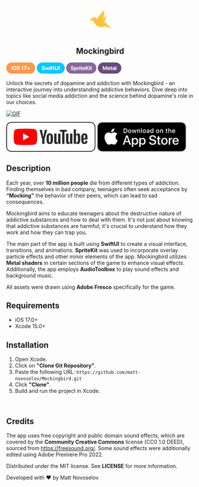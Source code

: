 <p align="center">
  <img src="https://github.com/matt-novoselov/Mockingbird/blob/bcb1595360a31f2d423739039811c72c41471135/MockingbirdIconRounded.png" alt="Logo" width="80" height="80">
  <h2 align="center">
    Mockingbird
  </h2>
</p>

<img src="https://github.com/matt-novoselov/matt-novoselov/blob/fa4553c1e2ba92cb77bf1d11d272d0c1ad5de138/Files/ios17.svg" alt="SwiftUI" style="height: 30px"> <img src="https://github.com/matt-novoselov/matt-novoselov/blob/fa4553c1e2ba92cb77bf1d11d272d0c1ad5de138/Files/SwiftUI.svg" style="height: 30px"> <img src="https://github.com/matt-novoselov/matt-novoselov/blob/fa4553c1e2ba92cb77bf1d11d272d0c1ad5de138/Files/SpriteKit.svg" alt="SwiftUI" style="height: 30px"> <img src="https://github.com/matt-novoselov/matt-novoselov/blob/fa4553c1e2ba92cb77bf1d11d272d0c1ad5de138/Files/Metal.svg" alt="SwiftUI" style="height: 30px">

Unlock the secrets of dopamine and addiction with Mockingbird - an interactive journey into understanding addictive behaviors. Dive deep into topics like social media addiction and the science behind dopamine's role in our choices.

<a href="https://youtu.be/R0QVJzb8U3o" target="_blank">
  <img src="https://github.com/matt-novoselov/Mockingbird/assets/59065228/40e9fc99-3eea-45aa-bb83-75226871a4ce" alt="GIF">
</a>

[![](https://github.com/matt-novoselov/matt-novoselov/blob/34555effedede5dd5aa24ae675218d989e976cf6/Files/YouTube_Badge.svg)](https://youtu.be/R0QVJzb8U3o)
[![](https://github.com/matt-novoselov/matt-novoselov/blob/6386e5860d859930957588548cf1f968774ffc7e/Files/Download_on_the_App_Store_Badge_US-UK_RGB_blk_092917.svg)](https://apps.apple.com/app/mockingbird-game/id6498711042)

## Description
Each year, over **10 million people** die from different types of addiction. Finding themselves in bad company, teenagers often seek acceptance by **“Mocking”** the behavior of their peers, which can lead to sad consequences.

Mockingbird aims to educate teenagers about the destructive nature of addictive substances and how to deal with them. It's not just about knowing that addictive substances are harmful; it's crucial to understand how they work and how they can trap you.

The main part of the app is built using **SwiftUI** to create a visual interface, transitions, and animations. **SpriteKit** was used to incorporate overlay particle effects and other minor elements of the app. Mockingbird utilizes **Metal shaders** in certain sections of the game to enhance visual effects. Additionally, the app employs **AudioToolbox** to play sound effects and background music.

All assets were drawn using **Adobe Fresco** specifically for the game.

## Requirements
- iOS 17.0+
- Xcode 15.0+

## Installation
1. Open Xcode.
2. Click on **"Clone Git Repository"**.
3. Paste the following URL: `https://github.com/matt-novoselov/Mockingbird.git`
4. Click **"Clone"**.
5. Build and run the project in Xcode.

<br>

## Credits
The app uses free copyright and public domain sound effects, which are covered by the **Community Creative Commons** license (CC0 1.0 DEED), sourced from https://freesound.org/. Some sound effects were additionally edited using Adobe Premiere Pro 2022.

Distributed under the MIT license. See **LICENSE** for more information.

Developed with ❤️ by Matt Novoselov
